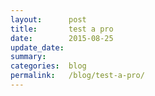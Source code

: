 ```yaml
---
layout:      post
title:       test a pro
date:        2015-08-25
update_date: 
summary:     
categories:  blog
permalink:   /blog/test-a-pro/
---
```


